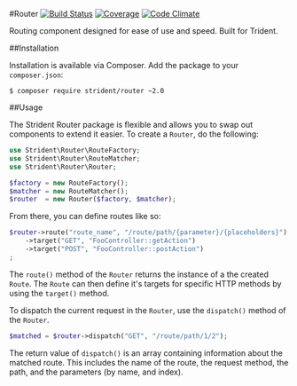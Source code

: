 #Router 
[![Build Status](https://img.shields.io/travis/Strident/Router.svg)](https://travis-ci.org/Strident/Router) 
[![Coverage](https://img.shields.io/codeclimate/coverage/github/Strident/Router.svg)](https://codeclimate.com/github/Strident/Router)
[![Code Climate](https://img.shields.io/codeclimate/github/Strident/Router.svg)](https://codeclimate.com/github/Strident/Router)

Routing component designed for ease of use and speed. Built for Trident.

##Installation

Installation is available via Composer. Add the package to your `composer.json`:

```
$ composer require strident/router ~2.0
```

##Usage

The Strident Router package is flexible and allows you to swap out components to extend it easier. To create a `Router`, do the following:

```php
use Strident\Router\RouteFactory;
use Strident\Router\RouteMatcher;
use Strident\Router\Router;

$factory = new RouteFactory();
$matcher = new RouteMatcher();
$router  = new Router($factory, $matcher);
```

From there, you can define routes like so:

```php
$router->route("route_name", "/route/path/{parameter}/{placeholders}")
    ->target("GET", "FooController::getAction")
    ->target("POST", "FooController::postAction")
;
```

The `route()` method of the `Router` returns the instance of a the created `Route`. The `Route` can then define it's targets for specific HTTP methods by using the `target()` method.

To dispatch the current request in the `Router`, use the `dispatch()` method of the `Router`.

```php
$matched = $router->dispatch("GET", "/route/path/1/2");
```

The return value of `dispatch()` is an array containing information about the matched route. This includes the name of the route, the request method, the path, and the parameters (by name, and index).
